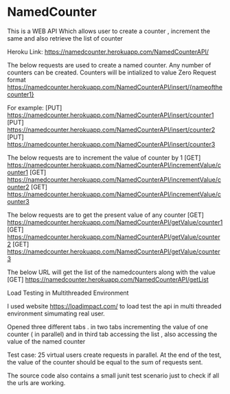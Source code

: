 # NamedCounter
This  is a WEB API Which allows user to create a counter , increment the same and also retrieve the list of counter

Heroku Link:
https://namedcounter.herokuapp.com/NamedCounterAPI/

The below requests are used to create a named counter. Any number of counters can be created. Counters will be intialized to value Zero
Request format  https://namedcounter.herokuapp.com/NamedCounterAPI/insert/{nameofthecounter1}

For example:
  [PUT] https://namedcounter.herokuapp.com/NamedCounterAPI/insert/counter1
  [PUT] https://namedcounter.herokuapp.com/NamedCounterAPI/insert/counter2
  [PUT] https://namedcounter.herokuapp.com/NamedCounterAPI/insert/counter3

The below requests are to increment the value of counter by 1
  [GET] https://namedcounter.herokuapp.com/NamedCounterAPI/incrementValue/counter1
  [GET] https://namedcounter.herokuapp.com/NamedCounterAPI/incrementValue/counter2
  [GET] https://namedcounter.herokuapp.com/NamedCounterAPI/incrementValue/counter3


The below requests are to get the present value of any counter
  [GET] https://namedcounter.herokuapp.com/NamedCounterAPI/getValue/counter1
  [GET] https://namedcounter.herokuapp.com/NamedCounterAPI/getValue/counter2
  [GET] https://namedcounter.herokuapp.com/NamedCounterAPI/getValue/counter3

The below URL will get the list of the namedcounters along with the value
  [GET] https://namedcounter.herokuapp.com/NamedCounterAPI/getList


Load Testing in Multithreaded Environment

I used website https://loadimpact.com/ to load test the api in multi threaded environment simumating real user.

Opened three different tabs . in two tabs incrementing the value of one counter ( in parallel) and in third tab accessing the list , also accessing the value of the named counter

Test case: 25 virtual users create requests in parallel. At the end of the test, the value of the counter should be equal to the sum of requests sent. 

The source code also contains a small junit test scenario just to check if all the urls are working.
